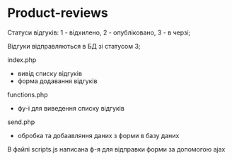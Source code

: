 # Product-reviews

Статуси відгуків:
1 - відхилено, 2 - опубліковано, 3 - в черзі;

Відгуки відправляються в БД зі статусом 3;

index.php
- вивід списку відгуків
- форма додавання відгуків

functions.php
- фу-ї для виведення списку відгуків

send.php
- обробка та добаавляння даних з форми в базу даних

В файлі scripts.js написана ф-я для відправки форми за допомогою ajax 
